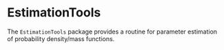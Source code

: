 # EstimationTools

The `EstimationTools` package provides a routine for parameter estimation of probability density/mass functions.

